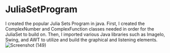 # JuliaSetProgram
I created the popular Julia Sets Program in java. First, I created the ComplexNumber and ComplexFunction classes needed in order for the JuliaSet to build on. Then, I imported various Java libraries such as ImageIo, Swing, and AWT to utilize and build the graphical and listening elements. 
![Screenshot (149)](https://user-images.githubusercontent.com/50529339/148703473-2833ea8e-af7c-4a2e-b455-bb5d94aad0fd.png)
